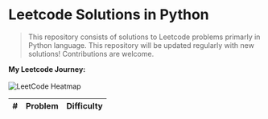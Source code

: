 # Leetcode Solutions in Python

> This repository consists of solutions to Leetcode problems primarly in  Python language. This repository will be updated regularly with new solutions! Contributions are welcome.

**My Leetcode Journey:**<br><br>
![LeetCode Heatmap](https://leetcard.jacoblin.cool/Sivaani_Janaswamy?theme=dark&font=syne&ext=heatmap)

<!-- START_TABLE -->
| # | Problem | Difficulty |
|---|----------|-------------|

<!-- END_TABLE -->
